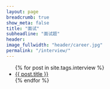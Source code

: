 ```yaml
---
layout: page
breadcrumb: true
show_meta: false
title: "面试"
subheadline: "面试题"
header:
image_fullwidth: "header/career.jpg"
permalink: "/interview/"
---
```

<ul>
    {% for post in site.tags.interview %}
    <li><a href="{{ site.url }}{{ site.baseurl }}{{ post.url }}">{{ post.title }}</a></li>
    {% endfor %}
</ul>